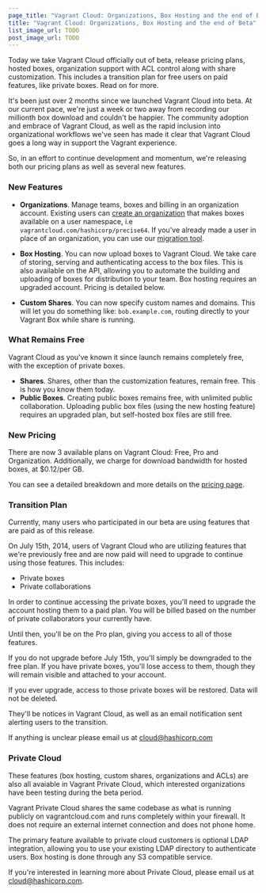 ```yaml
---
page_title: "Vagrant Cloud: Organizations, Box Hosting and the end of Beta"
title: "Vagrant Cloud: Organizations, Box Hosting and the end of Beta"
list_image_url: TODO
post_image_url: TODO
---
```


Today we take Vagrant Cloud officially out of beta, release
pricing plans, hosted boxes, organization support with ACL
control along with share customization. This includes a transition
plan for free users on paid features, like private boxes. Read on for more.

It's been just over 2 months since we launched Vagrant Cloud into
beta. At our current pace, we're just a week or two away from recording
our millionth box download and couldn't be happier. The community
adoption and embrace of Vagrant Cloud, as well as the rapid
inclusion into organizational workflows we've seen has made it
clear that Vagrant Cloud goes a long way in support the Vagrant experience.

So, in an effort to continue development and momentum, we're releasing
both our pricing plans as well as several new features.

### New Features

- **Organizations**. Manage teams, boxes and billing in an organization
account. Existing users can [create an organization](https://vagrantcloud.com/organizations)
 that makes boxes available on a user namespace, i.e `vagrantcloud.com/hashicorp/precise64`. If
you've already made a user in place
of an organization, you can use our [migration tool](https://vagrantcloud.com/help/cloud/migrate-organization).

- **Box Hosting**. You can now upload boxes to Vagrant Cloud. We take
care of storing, serving and authenticating access to the box files. This
is also available on the API, allowing you to automate the building and
uploading of boxes for distribution to your team. Box hosting requires
an upgraded account. Pricing is detailed below.

- **Custom Shares**. You can now specify custom names and domains. 
This will let you do something like: `bob.example.com`, routing directly 
to your Vagrant Box while share is running.

### What Remains Free

Vagrant Cloud as you've known it since launch remains completely free,
with the exception of private boxes.

- **Shares**. Shares, other than the customization features, remain free.
This is how you know them today.
- **Public Boxes**. Creating public boxes remains free, with unlimited
public collaboration. Uploading public box files (using the new hosting
feature) requires an upgraded plan, but self-hosted box files are still free.

### New Pricing

There are now 3 available plans on Vagrant Cloud: Free, Pro and
Organization. Additionally, we charge for download bandwidth for hosted boxes,
at $0.12/per GB.

You can see a detailed breakdown and more details on the
[pricing page](https://vagrantcloud.com/pricing).

### Transition Plan

Currently, many users who participated in our beta are using features
that are paid as of this release.

On July 15th, 2014, users of Vagrant Cloud who are utilizing features that
we're previously free and are now paid will need to upgrade to continue
using those features. This includes:

- Private boxes
- Private collaborations

In order to continue accessing the private boxes, you'll need to upgrade
the account hosting them to a paid plan. You will be billed based
on the number of private collaborators your currently have.

Until then, you'll be on the Pro plan, giving you access to all of those
features.

If you do not upgrade before July 15th, you'll simply be downgraded
to the free plan. If you have private boxes, you'll lose access to
them, though they will remain visible and attached to your account.

If you ever upgrade, access to those private boxes will be restored.
Data will not be deleted.

They'll be notices in Vagrant Cloud, as well as an email notification sent
alerting users to the transition.

If anything is unclear please email us at [cloud@hashicorp.com](mailto:cloud@hashicorp.com)

### Private Cloud

These features (box hosting, custom shares, organizations and ACLs) are
also all avaiable in Vagrant Private Cloud, which interested organizations
have been testing during the beta period.

Vagrant Private Cloud shares the same codebase as what is running publicly
on vagrantcloud.com and runs completely within your firewall. It does
not require an external internet connection and does not phone home.

The primary feature available to private cloud customers is optional
LDAP integration, allowing you to use your existing LDAP directory to
authenticate users. Box hosting is done through any S3 compatible service.

If you're interested in learning more about Private Cloud, please
email us at [cloud@hashicorp.com](mailto:cloud@hashicorp.com).
